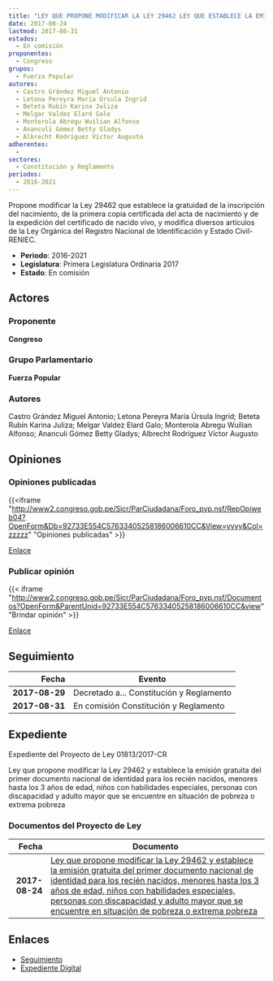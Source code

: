 ```yaml
---
title: "LEY QUE PROPONE MODIFICAR LA LEY 29462 LEY QUE ESTABLECE LA EMISIÓN GRATUITA DEL PRIMER DOCUMENTO NACIONAL DE IDENTIDAD PARA LOS RECIÉN NACIDOS, MENORES HASTA LOS 3 AÑOS DE EDAD, NIÑOS CON HABILIDADES ESPECIALES, PERSONAS CON DISCAPACIDAD Y ADULTO MAYOR QUE SE ENCUENTRE EN SITUACIÓN DE POBREZA O EXTREMA POBREZA"
date: 2017-08-24
lastmod: 2017-08-31
estados: 
  - En comisión
proponentes: 
  - Congreso
grupos: 
  - Fuerza Popular
autores: 
  - Castro Grández Miguel Antonio
  - Letona Pereyra María Úrsula Ingrid
  - Beteta Rubín Karina Juliza
  - Melgar Valdez Elard Galo
  - Monterola Abregu Wuilian Alfonso
  - Ananculi Gómez Betty Gladys
  - Albrecht Rodríguez Víctor Augusto
adherentes: 
  - 
sectores: 
  - Constitución y Reglamento
periodos: 
  - 2016-2021
---
```


Propone modificar la Ley 29462 que establece la gratuidad de la inscripción del nacimiento, de la primera copia certificada del acta de nacimiento y de la expedición del certificado de nacido vivo, y modifica diversos artículos de la Ley Orgánica del Registro Nacional de Identificación y Estado Civil-RENIEC.

- **Periodo**: 2016-2021
- **Legislatura**: Primera Legislatura Ordinaria 2017
- **Estado**: En comisión

## Actores

### Proponente

**Congreso**

### Grupo Parlamentario

**Fuerza Popular**

### Autores

Castro Grández Miguel Antonio; Letona Pereyra María Úrsula Ingrid; Beteta Rubín Karina Juliza; Melgar Valdez Elard Galo; Monterola Abregu Wuilian Alfonso; Ananculi Gómez Betty Gladys; Albrecht Rodríguez Víctor Augusto


## Opiniones

### Opiniones publicadas

{{<iframe "http://www2.congreso.gob.pe/Sicr/ParCiudadana/Foro_pvp.nsf/RepOpiweb04?OpenForm&Db=92733E554C57633405258186006610CC&View=yyyy&Col=zzzzz" "Opiniones publicadas" >}}

[Enlace](http://www2.congreso.gob.pe/Sicr/ParCiudadana/Foro_pvp.nsf/RepOpiweb04?OpenForm&Db=92733E554C57633405258186006610CC&View=yyyy&Col=zzzzz)
### Publicar opinión

{{< iframe "http://www2.congreso.gob.pe/Sicr/ParCiudadana/Foro_pvp.nsf/Documentos?OpenForm&ParentUnid=92733E554C57633405258186006610CC&view" "Brindar opinión" >}}

[Enlace](http://www2.congreso.gob.pe/Sicr/ParCiudadana/Foro_pvp.nsf/Documentos?OpenForm&ParentUnid=92733E554C57633405258186006610CC&view)

## Seguimiento

| Fecha | Evento |
|------:|--------|
| **2017-08-29** | Decretado a... Constitución y Reglamento|
| **2017-08-31** | En comisión Constitución y Reglamento|


## Expediente

Expediente del Proyecto de Ley 01813/2017-CR

Ley que propone modificar la Ley 29462 y establece la emisión gratuita del primer documento nacional de identidad para los recién nacidos, menores hasta los 3 años de edad, niños con habilidades especiales, personas con discapacidad y adulto mayor que se encuentre en situación de pobreza o extrema pobreza


### Documentos del Proyecto de Ley

| Fecha | Documento |
|------:|--------|
| **2017-08-24** | [Ley que propone modificar la Ley 29462 y establece la emisión gratuita del primer documento nacional de identidad para los recién nacidos, menores hasta los 3 años de edad, niños con habilidades especiales, personas con discapacidad y adulto mayor que se encuentre en situación de pobreza o extrema pobreza](http://www.leyes.congreso.gob.pe/Documentos/2016_2021/Proyectos_de_Ley_y_de_Resoluciones_Legislativas/PL0181320170824_.pdf) |

## Enlaces 

- [Seguimiento](http://www2.congreso.gob.pe/Sicr/TraDocEstProc/CLProLey2016.nsf/f7fff46988ca05b1052578e100829cc7/e4b909996e94fe0a0525818600732acc?OpenDocument)
- [Expediente Digital](http://www2.congreso.gob.pe/Sicr/TraDocEstProc/CLProLey2016.nsf/f7fff46988ca05b1052578e100829cc7/e4b909996e94fe0a0525818600732acc?OpenDocument&Click=05257FB7005EB655.eb71d0cf91d8294e05256cdf006b5706/$Body/0.1C6C)
